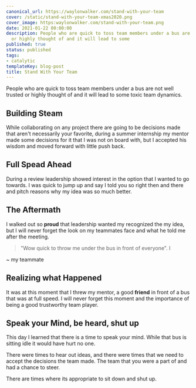 ```yaml
---
canonical_url: https://waylonwalker.com/stand-with-your-team
cover: /static/stand-with-your-team-xmas2020.png
cover_image: https:waylonwalker.com/stand-with-your-team.png
date: 2021-01-22 00:00:00
description: People who are quick to toss team members under a bus are not well trusted
  or highly thought of and it will lead to some
published: true
status: published
tags:
- catalytic
templateKey: blog-post
title: Stand With Your Team
---
```


People who are quick to toss team members under a bus are not well trusted or
highly thought of and it will lead to some toxic team dynamics.

## Building Steam

While collaborating on any project there are going to be decisions made that
aren't necessarily your favorite, during a summer internship my mentor made
some decisions for it that I was not on board with, but I accepted his wisdom
and moved forward with little push back.

## Full Spead Ahead

During a review leadership showed interest in the option that I wanted to go
towards.  I was quick to jump up and say I  told you so right then and there
and pitch reasons why my idea was so much better.

## The Aftermath

I walked out so **proud** that leadership wanted my recognized the my idea, but I will
never forget the look on my teammates face and what he told me after the
meeting.

> "Wow quick to throw me under the bus in front of everyone".   I

~ my teammate

## Realizing what Happened

It was at this moment that I threw my mentor, a good **friend** in front of a
bus that was at full speed.  I will never forget this moment and the importance
of being a good trustworthy team player.

## Speak your Mind, be heard, shut up

This day I learned that there is a time to speak your mind.  While that bus is
sitting idle it would have hurt no one.

There were times to hear out ideas, and there were times that we need to accept
the decisions the team made.  The team that you were a part of and had a chance
to steer.

There are times where its appropriate to sit down and shut up.